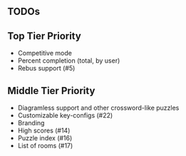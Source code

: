 TODOs
-----


Top Tier Priority
-----------------
* Competitive mode
* Percent completion (total, by user)
* Rebus support (#5)


Middle Tier Priority
--------------------
* Diagramless support and other crossword-like puzzles
* Customizable key-configs (#22)
* Branding
* High scores (#14)
* Puzzle index (#16)
* List of rooms (#17)
